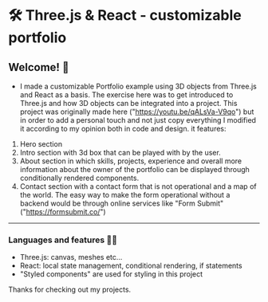 # 🛠 Three.js & React - customizable portfolio

<!-- # 🔗 [Live Preview](link here) -->
<!-- ![Design preview](preview file here) -->

## Welcome! 👋

- I made a customizable Portfolio example using 3D objects from Three.js and React as a basis. The exercise here was to get introduced to Three.js and how 3D objects can be integrated into a project. This project was originally made here ("https://youtu.be/qALsVa-V9qo") but in order to add a personal touch and not just copy everything I modified it according to my opinion both in code and design. it features:

1. Hero section 
2. Intro section with 3d box that can be played with by the user. 
3. About section in which skills, projects,  experience and overall more information about the owner of the portfolio can be displayed through conditionally rendered components. 
4. Contact section with a contact form that is not operational and a map of the world. The easy way to make the form operational without a backend would be through online services like "Form Submit" ("https://formsubmit.co/")
---

### Languages and features 👨‍💻 

- Three.js: canvas, meshes etc...
- React: local state management, conditional rendering, if statements
- "Styled components" are used for styling in this project

Thanks for checking out my projects.
